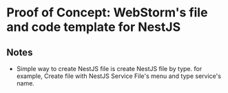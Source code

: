 # Proof of Concept: WebStorm's file and code template for NestJS

## Notes

- Simple way to create NestJS file is create NestJS file by type. for example, 
  Create file with NestJS Service File's menu and type service's name.
